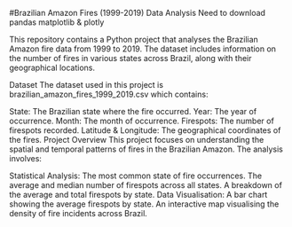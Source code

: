 #Brazilian Amazon Fires (1999-2019) Data Analysis
Need to download pandas matplotlib & plotly

This repository contains a Python project that analyses the Brazilian Amazon fire data from 1999 to 2019. The dataset includes information on the number of fires in various states across Brazil, along with their geographical locations.

Dataset
The dataset used in this project is brazilian_amazon_fires_1999_2019.csv which contains:

State: The Brazilian state where the fire occurred.
Year: The year of occurrence.
Month: The month of occurrence.
Firespots: The number of firespots recorded.
Latitude & Longitude: The geographical coordinates of the fires.
Project Overview
This project focuses on understanding the spatial and temporal patterns of fires in the Brazilian Amazon. The analysis involves:

Statistical Analysis:
The most common state of fire occurrences.
The average and median number of firespots across all states.
A breakdown of the average and total firespots by state.
Data Visualisation:
A bar chart showing the average firespots by state.
An interactive map visualising the density of fire incidents across Brazil.
